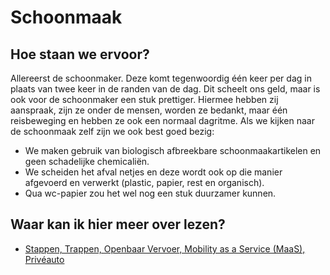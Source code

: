 # Schoonmaak

## Hoe staan we ervoor?
Allereerst de schoonmaker. Deze komt tegenwoordig één keer per dag in plaats van twee keer in de randen van de dag. Dit scheelt ons geld, maar is ook voor de schoonmaker een stuk prettiger. Hiermee hebben zij aanspraak, zijn ze onder de mensen, worden ze bedankt, maar één reisbeweging en hebben ze ook een normaal dagritme. Als we kijken naar de schoonmaak zelf zijn we ook best goed bezig:

- We maken gebruik van biologisch afbreekbare schoonmaakartikelen en geen schadelijke chemicaliën.
- We scheiden het afval netjes en deze wordt ook op die manier afgevoerd en verwerkt (plastic, papier, rest en organisch).
- Qua wc-papier zou het wel nog een stuk duurzamer kunnen.

## Waar kan ik hier meer over lezen?
- <a href="https://www.wegenwiki.nl/STOMP#:~:text=Het%20STOMP%20principe%20is%20een,en%20ten%20slotte%20de%20Priv%C3%A9auto.">Stappen, Trappen, Openbaar Vervoer, Mobility as a Service (MaaS), Privéauto</a>









